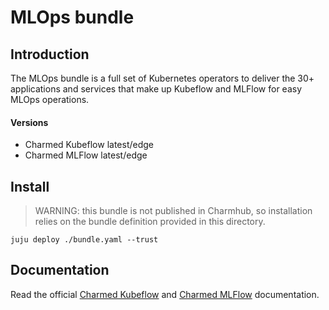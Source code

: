 # MLOps bundle

## Introduction

The MLOps bundle is a full set of Kubernetes operators to deliver the 30+ applications and services that make up Kubeflow and MLFlow for easy MLOps operations.

#### Versions
* Charmed Kubeflow latest/edge
* Charmed MLFlow latest/edge

## Install

> WARNING: this bundle is not published in Charmhub, so installation relies on the bundle definition provided in this directory.

```
juju deploy ./bundle.yaml --trust
```

## Documentation

Read the official [Charmed Kubeflow][ckfdocs] and [Charmed MLFlow][mlflowdocs] documentation.

[ckfdocs]: https://charmed-kubeflow.io/docs/
[mlflowdocs]: https://documentation.ubuntu.com/charmed-mlflow/en/latest/
